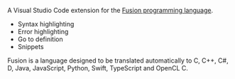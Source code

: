 A Visual Studio Code extension for the [Fusion programming language](https://fusion-lang.org).

* Syntax highlighting
* Error highlighting
* Go to definition
* Snippets

Fusion is a language designed to be translated automatically to
C, C++, C#, D, Java, JavaScript, Python, Swift, TypeScript and OpenCL C.
